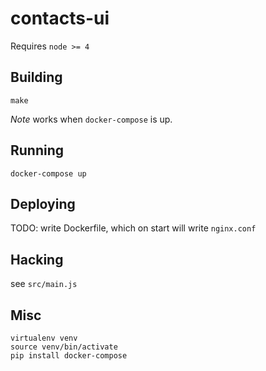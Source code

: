 # contacts-ui

Requires `node >= 4`

## Building

```
make
```

*Note* works when `docker-compose` is up.

## Running

```
docker-compose up
```

## Deploying

TODO: write Dockerfile, which on start will write `nginx.conf`

## Hacking

see `src/main.js`

## Misc

```
virtualenv venv
source venv/bin/activate
pip install docker-compose
```
